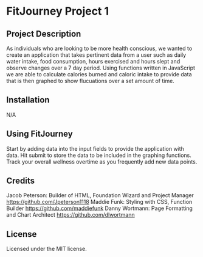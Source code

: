 # FitJourney Project 1
## Project Description
As individuals who are looking to be more health conscious, we wanted to create an application that takes pertinent data from a user such as daily water intake, food consumption, hours exercised and hours slept and observe changes over a 7 day period. Using functions written in JavaScript we are able to calculate calories burned and caloric intake to provide data that is then graphed to show flucuations over a set amount of time.
## Installation
N/A
## Using FitJourney
Start by adding data into the input fields to provide the application with data. Hit submit to store the data to be included in the graphing functions. Track your overall wellness overtime as you frequently add new data points.
## Credits
Jacob Peterson: 
Builder of HTML, Foundation Wizard and Project Manager
https://github.com/Jpeterson1118
Maddie Funk: 
Styling with CSS, Function Builder
https://github.com/maddiefunk
Danny Wortmann:
Page Formatting and Chart Architect
https://github.com/dlwortmann
## License
Licensed under the MIT license.